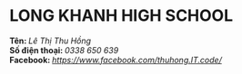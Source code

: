 <h1>LONG KHANH HIGH SCHOOL</h1>
<div class="thongtin"></div>
	<b>Tên: </b> <i>Lê Thị Thu Hồng</i>
<div class="thongtin"></div>
	<b>Số điện thoại: </b> <i>0338 650 639</i>
<div class="thongtin"></div>
	<b>Facebook: </b> <i> <a href="https://www.facebook.com/thuhong.IT.code/"> https://www.facebook.com/thuhong.IT.code/ </a></i>
